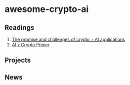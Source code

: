 # awesome-crypto-ai

## Readings
1. [The promise and challenges of crypto + AI applications](https://vitalik.eth.limo/general/2024/01/30/cryptoai.html)
2. [AI x Crypto Primer](https://alexcheema.github.io/AIxCryptoPrimer.pdf)

## Projects

## News
